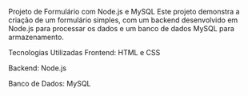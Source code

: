 Projeto de Formulário com Node.js e MySQL
Este projeto demonstra a criação de um formulário simples, com um backend desenvolvido em Node.js para processar os dados e um banco de dados MySQL para armazenamento.

Tecnologias Utilizadas
Frontend: HTML e CSS

Backend: Node.js

Banco de Dados: MySQL
